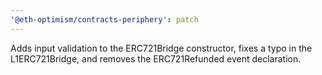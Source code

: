 ```yaml
---
'@eth-optimism/contracts-periphery': patch
---
```


Adds input validation to the ERC721Bridge constructor, fixes a typo in the L1ERC721Bridge, and removes the ERC721Refunded event declaration.

